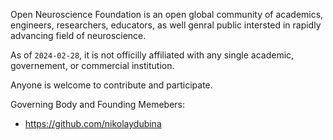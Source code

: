 Open Neuroscience Foundation is an open global community of academics, engineers, researchers, educators, as well genral public intersted in rapidly advancing field of neuroscience.

As of `2024-02-28`, it is not officilly affiliated with any single academic, governement, or commercial institution.

Anyone is welcome to contribute and participate.

Governing Body and Founding Memebers:
- https://github.com/nikolaydubina
